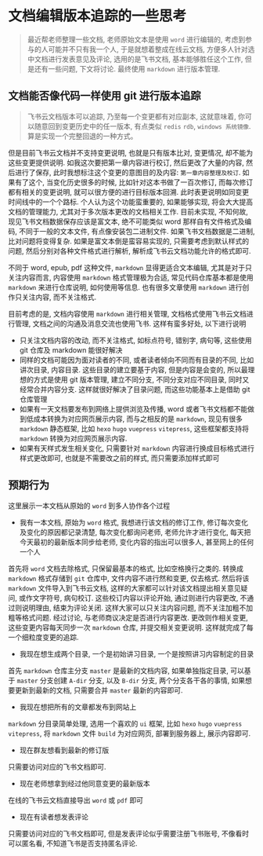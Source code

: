 # 文档编辑版本追踪的一些思考

> 最近帮老师整理一些文档, 老师原始文本是使用 `word` 进行编辑的, 考虑到参与的人可能并不只有我一个人, 于是就想着整成在线云文档, 方便多人针对选中文档进行发表意见及评论, 选用的是飞书文档, 基本能够胜任这个工作, 但是还有一些问题, 下文将讨论. 最终使用 `markdown` 进行版本管理.

## 文档能否像代码一样使用 git 进行版本追踪

> 飞书云文档版本可以追踪, 乃至每一个变更都有对应副本, 这就意味着, 你可以随意回到变更历史中的任一版本, 有点类似 `redis` `rdb`, `windows 系统镜像`. 算是实现一个完整回退的一种方式。

但是目前飞书云文档并不支持变更说明, 也就是只有版本比对, 变更情况, 却不能为这些变更提供说明. 如我这次要把第一章内容进行校订, 然后更改了大量的内容, 然后进行了保存, 此时我想标注这个变更的意图目的及内容: `第一章内容整理及校订`. 如果有了这个, 当变化历史很多的时候, 比如针对这本书做了一百次修订, 而每次修订都有相关的变更说明, 就可以很方便的进行目标版本回溯. 此时表更说明如同变更时间线中的一个个路标. 个人认为这个功能蛮重要的, 如果能够实现, 将会大大提高文档的管理能力, 尤其对于多次版本更改的文档相关工作. 目前未实现, 不知何故, 现见飞书文档数据保存应该是富文本, 绝不可能类似 word 那样自有文件格式及编码, 不同于一般的文本文件, 有点像安装包二进制文件. 如果飞书文档数据是二进制, 比对问题将变得复杂. 如果是富文本倒是蛮容易实现的, 只需要考虑到默认样式的问题, 然后分别对各种文件格式进行解析, 解析成飞书云文档功能允许的格式即可.

不同于 word, epub, pdf 这种文件, `markdown` 显得更适合文本编辑, 尤其是对于只关注内容而言, 内容使用 `markdown` 格式管理极为合适, 常见代码仓库基本都是使用 `markdown` 来进行仓库说明, 如何使用等信息. 也有很多文章使用 `markdown` 进行创作只关注内容, 而不关注格式.

目前考虑的是, 文档内容使用 `markdown` 进行相关管理, 文档格式使用飞书云文档进行管理, 文档之间的沟通及消息交流也使用飞书. 这样有蛮多好处, 以下进行说明

- 只关注文档内容的改动, 而不关注格式, 如标点符号, 错别字, 病句等, 这些使用 git 仓库及 markdown 能很好解决
- 同样的文档可能因为面对读者的不同, 或者读者倾向不同而有目录的不同, 比如讲次目录, 内容目录. 这些目录的建立要基于内容, 但是内容是会变的, 所以最理想的方式是使用 git 版本管理, 建立不同分支, 不同分支对应不同目录, 同时又经常合并内容分支. 这样就很好解决了目录问题, 而这些功能基本上是借助 git 仓库管理
- 如果有一天文档要发布到网络上提供浏览及传播, word 或者飞书文档都不能做到低成本转换为对应网页展示内容, 而与之相反的是 `markdown`, 现见有很多 `markdown` 静态框架, 比如 `hexo` `hugo` `vuepress` `vitepress`, 这些框架都支持将 `markdown` 转换为对应网页展示内容.
- 如果有天样式发生相关变化, 只需要针对 `markdown` 内容进行换成目标格式进行样式更改即可, 也就是不需要改之前的样式, 而只需要添加样式即可

## 预期行为

这里展示一本文档从原始的 `word` 到多人协作各个过程

- 我有一本文档, 原始为 `word` 格式, 我想进行该文档的修订工作, 修订每次变化及变化的原因都记录清楚, 每次变化都询问老师, 老师允许才进行变化, 每天把今天最初的最新版本同步给老师, 变化内容的指出可以很多人, 甚至网上的任何一个人

首先将 `word` 文档去除格式, 只保留最基本的格式, 比如空格换行之类的. 转换成 `markdown` 格式存储到 `git` 仓库中, 文件内容不进行然和变更, 仅去格式. 然后将该 `markdown` 文件导入到飞书云文档, 这样的大家都可以针对该文档提出相关意见疑问, 或作文字符号, 病句校订. 这些校订内容以评论开始, 通过则进行内容更改, 不通过则说明理由, 结束为评论关闭. 这样大家可以只关注内容问题, 而不关注加粗不加粗等格式问题. 经过讨论, 与老师商议决定是否进行内容更改. 更改则作相关变更, 这些变更内容每天同步一次 `markdown` 仓库, 并提交相关变更说明. 这样就完成了每一个细粒度变更的追踪.

- 我现在想生成两个目录, 一个是初始讲习目录, 一个是按照讲习内容制定的目录

首先 `markdown` 仓库主分支 `master` 是最新的文档内容, 如果单独指定目录, 可以基于 `master` 分支创建 `A-dir` 分支, 以及 `B-dir` 分支, 两个分支各干各的事情, 如果想要更新到最新的文档, 只需要合并 `master` 最新的内容即可.

- 我现在想把所有的文章都发布到网站上

`markdown` 分目录简单处理, 选用一个喜欢的 `ui` 框架, 比如 `hexo` `hugo` `vuepress` `vitepress`, 将 `markdown` 文件 `build` 为对应网页, 部署到服务器上, 展示内容即可.

- 现在群友想看到最新的修订版

只需要访问对应的飞书文档即可.

- 现在老师想拿到经过他同意变更的最新版本

在线的飞书云文档直接导出 `word` 或 `pdf` 即可

- 现在有读者想发表评论

只需要访问对应的飞书文档即可, 但是发表评论似乎需要注册飞书账号, 不像看时可以匿名看, 不知道飞书是否支持匿名评论.

